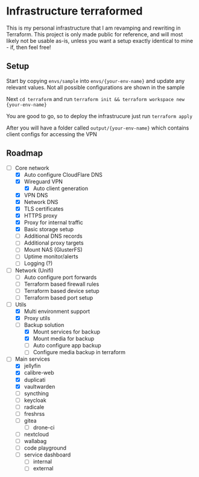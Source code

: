 # Infrastructure terraformed

This is my personal infrastructure that I am revamping and rewriting in Terraform.
This project is only made public for reference, and will most likely not be usable as-is, unless you want a setup exactly identical to mine - if, then feel free!

## Setup

Start by copying `envs/sample` into `envs/{your-env-name}` and update any relevant values. Not all possible configurations are shown in the sample

Next `cd terraform` and run `terraform init && terraform workspace new {your-env-name}`

You are good to go, so to deploy the infrastrucure just run `terraform apply`

After you will have a folder called `output/{your-env-name}` which contains client configs for accessing the VPN

## Roadmap

- [ ] Core network
  - [x] Auto configure CloudFlare DNS
  - [x] Wireguard VPN
    - [x] Auto client generation
  - [x] VPN DNS
  - [x] Network DNS
  - [x] TLS certificates
  - [x] HTTPS proxy
  - [x] Proxy for internal traffic
  - [x] Basic storage setup
  - [ ] Additional DNS records
  - [ ] Additional proxy targets
  - [ ] Mount NAS (GlusterFS)
  - [ ] Uptime monitor/alerts
  - [ ] Logging (?)
- [ ] Network (Unifi)
  - [ ] Auto configure port forwards
  - [ ] Terraform based firewall rules
  - [ ] Terraform based device setup
  - [ ] Terraform based port setup
- [ ] Utils
  - [x] Multi environment support
  - [x] Proxy utils
  - [ ] Backup solution
    - [x] Mount services for backup
    - [x] Mount media for backup
    - [ ] Auto configure app backup
    - [ ] Configure media backup in terraform
- [ ] Main services
  - [x] jellyfin
  - [x] calibre-web
  - [x] duplicati
  - [x] vaultwarden
  - [ ] syncthing
  - [ ] keycloak
  - [ ] radicale
  - [ ] freshrss
  - [ ] gitea
    - [ ] drone-ci
  - [ ] nextcloud
  - [ ] wallabag
  - [ ] code playground
  - [ ] service dashboard
    - [ ] internal
    - [ ] external
